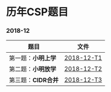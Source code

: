 # 历年CSP题目

### 2018-12

| 题目                 | 文件                         |
| -------------------- | ---------------------------- |
| 第一题：**小明上学** | [2018-12-T1](2018-12-T1.cpp) |
| 第二题：**小明放学** | [2018-12-T2](2018-12-T2.cpp) |
| 第三题：**CIDR合并** | [2018-12-T3](2018-12-T3.cpp) |


